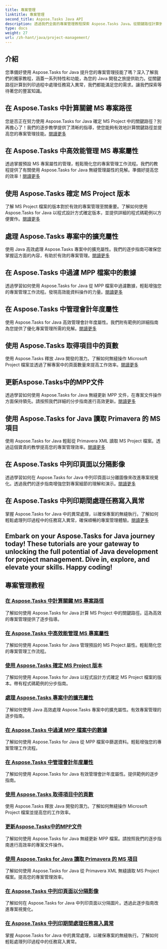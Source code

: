```yaml
---
title: 專案管理
linktitle: 專案管理
second_title: Aspose.Tasks Java API
description: 透過我們全面的專案管理教程探索 Aspose.Tasks Java。從關鍵路徑計算到會計年度屬性，簡化您的工作流程。
type: docs
weight: 27
url: /zh-hant/java/project-management/
---
```

## 介紹

您準備好使用 Aspose.Tasks for Java 提升您的專案管理技能了嗎？深入了解我們的獨家教程，涵蓋一系列特性和功能，為您的 Java 開發之旅提供助力。從關鍵路徑計算到列印過程中處理任務寫入異常，我們都能滿足您的需求。讓我們探索等待著您的豐富知識。

## 在 Aspose.Tasks 中計算關鍵 MS 專案路徑
您是否正在努力使用 Aspose.Tasks for Java 確定 MS Project 中的關鍵路徑？別再擔心了！我們的逐步教學提供了清晰的指導，使您能夠有效地計算關鍵路徑並提高您的專案管理技能。[閱讀更多](./critical-path/)

## 在 Aspose.Tasks 中高效能管理 MS 專案屬性
透過掌握預設 MS 專案屬性的管理，輕鬆簡化您的專案管理工作流程。我們的教程提供了有關使用 Aspose.Tasks for Java 無縫管理屬性的見解。準備好提高您的效率！[閱讀更多](./default-properties/)

## 使用 Aspose.Tasks 確定 MS Project 版本
了解 MS Project 檔案的版本對於有效的專案管理至關重要。了解如何使用 Aspose.Tasks for Java 以程式設計方式確定版本，並提供詳細的程式碼範例以方便實作。[閱讀更多](./determine-version/)

## 處理 Aspose.Tasks 專案中的擴充屬性
使用 Java 高效處理 Aspose.Tasks 專案中的擴充屬性。我們的逐步指南可確保您掌握這方面的內容，有助於有效的專案管理。[閱讀更多](./extended-attributes/)

## 在 Aspose.Tasks 中過濾 MPP 檔案中的數據
透過學習如何使用 Aspose.Tasks for Java 從 MPP 檔案中過濾數據，輕鬆增強您的專案管理工作流程。發現高效能資料操作的力量。[閱讀更多](./filter-data/)

## 在 Aspose.Tasks 中管理會計年度屬性
使用 Aspose.Tasks for Java 高效管理會計年度屬性。我們附有範例的詳細指南為您提供了優化專案管理所需的見解。[閱讀更多](./fiscal-year-properties/)

## 使用 Aspose.Tasks 取得項目中的頁數
使用 Aspose.Tasks 釋放 Java 開發的潛力。了解如何無縫操作 Microsoft Project 檔案並透過了解專案中的頁面數量來提高工作效率。[閱讀更多](./number-of-pages/)

## 更新Aspose.Tasks中的MPP文件
透過學習如何使用 Aspose.Tasks for Java 無縫更新 MPP 文件，在專案文件操作方面保持領先。請按照我們詳細的分步指南進行高效更新。[閱讀更多](./update-mpp/)

## 使用 Aspose.Tasks for Java 讀取 Primavera 的 MS 項目
使用 Aspose.Tasks for Java 輕鬆從 Primavera XML 讀取 MS Project 檔案。透過這個寶貴的教學提高您的專案管理效率。[閱讀更多](./read-primavera/)

## 在 Aspose.Tasks 中列印頁面以分隔影像
透過學習如何在 Aspose.Tasks for Java 中列印頁面以分離圖像來改進專案視覺化。透過我們的逐步指南增強您對專案細節的理解和演示。[閱讀更多](./print-pages/)

## 在 Aspose.Tasks 中列印期間處理任務寫入異常
掌握 Aspose.Tasks for Java 中的異常處理，以確保專案的無縫執行。了解如何輕鬆處理列印過程中的任務寫入異常，確保順暢的專案管理體驗。[閱讀更多](./print-task-exceptions/)

Embark on your Aspose.Tasks for Java journey today! These tutorials are your gateway to unlocking the full potential of Java development for project management. Dive in, explore, and elevate your skills. Happy coding!
---
## 專案管理教程
### [在 Aspose.Tasks 中計算關鍵 MS 專案路徑](./critical-path/)
了解如何使用 Aspose.Tasks for Java 計算 MS Project 中的關鍵路徑。這為高效的專案管理提供了逐步指導。
### [在 Aspose.Tasks 中高效能管理 MS 專案屬性](./default-properties/)
了解如何使用 Aspose.Tasks for Java 管理預設的 MS Project 屬性。輕鬆簡化您的專案管理工作流程。
### [使用 Aspose.Tasks 確定 MS Project 版本](./determine-version/)
了解如何使用 Aspose.Tasks for Java 以程式設計方式確定 MS Project 檔案的版本。帶有程式碼範例的分步指南。
### [處理 Aspose.Tasks 專案中的擴充屬性](./extended-attributes/)
了解如何使用 Java 高效處理 Aspose.Tasks 專案中的擴充屬性。有效專案管理的逐步指南。
### [在 Aspose.Tasks 中過濾 MPP 檔案中的數據](./filter-data/)
了解如何使用 Aspose.Tasks for Java 從 MPP 檔案中篩選資料。輕鬆增強您的專案管理工作流程。
### [在 Aspose.Tasks 中管理會計年度屬性](./fiscal-year-properties/)
了解如何使用 Aspose.Tasks for Java 有效管理會計年度屬性。提供範例的逐步指南。
### [使用 Aspose.Tasks 取得項目中的頁數](./number-of-pages/)
使用 Aspose.Tasks 釋放 Java 開發的潛力。了解如何無縫操作 Microsoft Project 檔案並提高您的工作效率。
### [更新Aspose.Tasks中的MPP文件](./update-mpp/)
了解如何使用 Aspose.Tasks for Java 無縫更新 MPP 檔案。請按照我們的逐步指南進行高效率的專案文件操作。
### [使用 Aspose.Tasks for Java 讀取 Primavera 的 MS 項目](./read-primavera/)
了解如何使用 Aspose.Tasks for Java 從 Primavera XML 無縫讀取 MS Project 檔案。提高您的專案管理效率。
### [在 Aspose.Tasks 中列印頁面以分隔影像](./print-pages/)
了解如何在 Aspose.Tasks for Java 中列印頁面以分隔圖片。透過此逐步指南改進專案視覺化。
### [在 Aspose.Tasks 中列印期間處理任務寫入異常](./print-task-exceptions/)
掌握 Aspose.Tasks for Java 中的異常處理，以確保專案的無縫執行。了解如何輕鬆處理列印過程中的任務寫入異常。